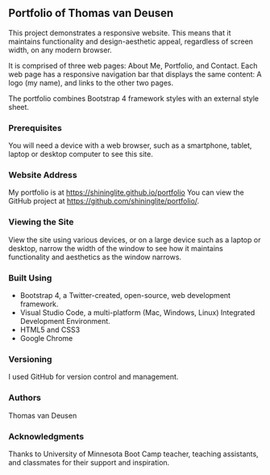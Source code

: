 ## Portfolio of Thomas van Deusen
This project demonstrates a responsive website. This means that it maintains functionality and design-aesthetic appeal, regardless of screen width, on any modern browser.

It is comprised of three web pages: About Me, Portfolio, and Contact. Each web page has a responsive navigation bar that displays the same content: A logo (my name), and links to the other two pages.

The portfolio combines Bootstrap 4 framework styles with an external style sheet.

### Prerequisites
You will need a device with a web browser, such as a smartphone, tablet, laptop or desktop computer to see this site.

### Website Address
My portfolio is at https://shininglite.github.io/portfolio
You can view the GitHub project at https://github.com/shininglite/portfolio/.

### Viewing the Site
View the site using various devices, or on a large device such as a laptop or desktop, narrow the width of the window to see how it maintains functionality and aesthetics as the window narrows.

### Built Using
- Bootstrap 4, a Twitter-created, open-source, web development framework.
- Visual Studio Code, a multi-platform (Mac, Windows, Linux) Integrated Development Environment.
- HTML5 and CSS3
- Google Chrome

### Versioning
I used GitHub for version control and management.

### Authors
Thomas van Deusen

### Acknowledgments
Thanks to University of Minnesota Boot Camp teacher, teaching assistants, and classmates for their support and inspiration.
